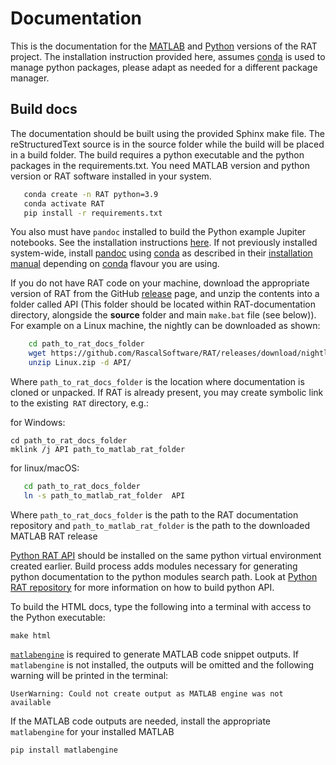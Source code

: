 Documentation
=============
This is the documentation for the [MATLAB](https://github.com/RascalSoftware/RAT) and [Python](https://github.com/RascalSoftware/python-RAT) versions of the RAT project. The installation instruction provided here, assumes [conda](https://docs.conda.io/) is used to manage python packages, please adapt as needed for a different package manager.

Build docs
----------
The documentation should be built using the provided Sphinx make file. The reStructuredText source is in the source 
folder while the build will be placed in a build folder. The build requires a python executable and the python packages 
in the requirements.txt. You need MATLAB version and python version or RAT software installed in your system.

```bash
   conda create -n RAT python=3.9
   conda activate RAT
   pip install -r requirements.txt
```

You also must have `pandoc` installed to build the Python example Jupiter notebooks. See the installation instructions [here](https://pandoc.org/installing.html). If not previously installed system-wide, install [pandoc](https://pandoc.org/) using [conda](https://docs.conda.io/) as described in their [installation manual](https://pandoc.org/installing.html#conda-forge)
depending on [conda](https://docs.conda.io/) flavour you are using.

If you do not have RAT code on your machine, download the appropriate version of RAT from the GitHub [release](https://github.com/RascalSoftware/RAT/releases) page, and unzip the contents into a folder called API (This folder should be located within RAT-documentation directory, alongside the **source** folder and main `make.bat` file (see below)). For example on a Linux machine, the nightly can be downloaded as shown:

```bash
    cd path_to_rat_docs_folder
    wget https://github.com/RascalSoftware/RAT/releases/download/nightly/Linux.zip
    unzip Linux.zip -d API/
```

Where `path_to_rat_docs_folder` is the location where documentation is cloned or unpacked.
If RAT is already present, you may create symbolic link to the existing` RAT` directory, e.g.:

for Windows:

    cd path_to_rat_docs_folder  
    mklink /j API path_to_matlab_rat_folder
    
for linux/macOS:

```bash
   cd path_to_rat_docs_folder
   ln -s path_to_matlab_rat_folder  API
```

Where `path_to_rat_docs_folder` is the path to the RAT documentation repository and `path_to_matlab_rat_folder` is the path to the downloaded MATLAB RAT release
    
[Python RAT API](https://github.com/RascalSoftware/python-RAT)  should be installed on the same python virtual environment created earlier. Build process adds modules necessary for generating python documentation to the python modules search path. Look at [Python RAT repository](https://github.com/RascalSoftware/python-RAT/blob/main/README.md) for more information on how to build python API.

To build the HTML docs, type the following into a terminal with access to the Python executable:  

    make html

[`matlabengine`](https://pypi.org/project/matlabengine/) is required to generate MATLAB code snippet outputs. If `matlabengine` is not installed, the outputs will be omitted and the following warning will be printed in the terminal:

    UserWarning: Could not create output as MATLAB engine was not available

If the MATLAB code outputs are needed, install the appropriate `matlabengine` for your installed MATLAB

    pip install matlabengine

